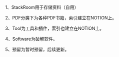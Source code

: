 1、StackRoom用于存储资料（自用）


2、PDF分类下为各种PDF书籍，索引建立在NOTION上。


3、Tool为工具和插件，索引也建立在NOTION上。

4、Software为破解软件。

5、预留为暂时预留，后续更新。
